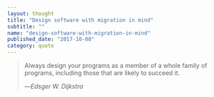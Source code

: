 ```yaml
---
layout: thought
title: "Design software with migration in mind"
subtitle: ""
name: "design-software-with-migration-in-mind"
published_date: "2017-10-08"
category: quote
---
```


> Always design your programs as a member of a whole family of programs,
> including those that are likely to succeed it.
>
> &mdash;<cite>Edsger W. Dijkstra</cite>
>

